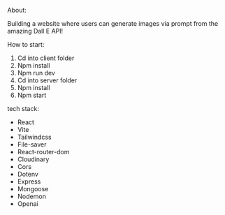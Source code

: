 About:

Building a website where users can generate images via prompt from the amazing Dall E API!

How to start:

1. Cd into client folder
2. Npm install
3. Npm run dev
4. Cd into server folder
5. Npm install
6. Npm start


tech stack:

* React
* Vite
* Tailwindcss
* File-saver
* React-router-dom
* Cloudinary
* Cors
* Dotenv
* Express
* Mongoose
* Nodemon
* Openai
